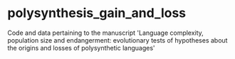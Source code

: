 # polysynthesis_gain_and_loss
Code and data pertaining to the manuscript 'Language complexity, population size and endangerment: evolutionary tests of hypotheses about the origins and losses of polysynthetic languages'
